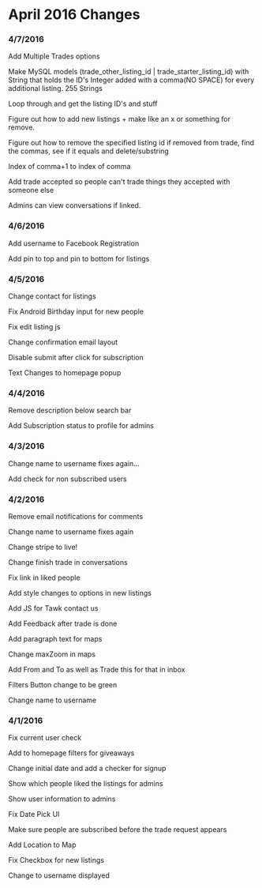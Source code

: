 # April 2016 Changes
### 4/7/2016
Add Multiple Trades options

Make MySQL models (trade_other_listing_id | trade_starter_listing_id) with String that holds the ID's Integer added with a comma(NO SPACE) for every additional listing. 255 Strings

Loop through and get the listing ID's and stuff

Figure out how to add new listings + make like an x or something for remove.

Figure out how to remove the specified listing id if removed from trade, find the commas, see if it equals and delete/substring

Index of comma+1 to index of comma

Add trade accepted so people can't trade things they accepted with someone else

Admins can view conversations if linked.

### 4/6/2016
Add username to Facebook Registration

Add pin to top and pin to bottom for listings

### 4/5/2016
Change contact for listings

Fix Android Birthday input for new people

Fix edit listing js

Change confirmation email layout

Disable submit after click for subscription

Text Changes to homepage popup

### 4/4/2016
Remove description below search bar

Add Subscription status to profile for admins

### 4/3/2016
Change name to username fixes again...

Add check for non subscribed users

### 4/2/2016
Remove email notifications for comments

Change name to username fixes again

Change stripe to live!

Change finish trade in conversations

Fix link in liked people

Add style changes to options in new listings

Add JS for Tawk contact us

Add Feedback after trade is done

Add paragraph text for maps

Change maxZoom in maps

Add From and To as well as Trade this for that in inbox

Filters Button change to be green

Change name to username

### 4/1/2016
Fix current user check

Add to homepage filters for giveaways  

Change initial date and add a checker for signup

Show which people liked the listings for admins

Show user information to admins

Fix Date Pick UI

Make sure people are subscribed before the trade request appears

Add Location to Map

Fix Checkbox for new listings

Change to username displayed
